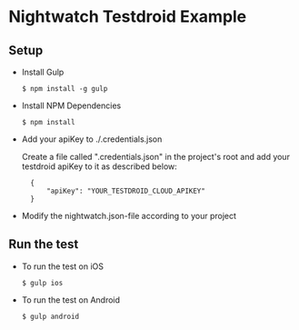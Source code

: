 # Nightwatch Testdroid Example

## Setup
* Install Gulp

	```
	$ npm install -g gulp
	```

* Install NPM Dependencies

	```
	$ npm install
	```
    
* Add your apiKey to ./.credentials.json

   Create a file called ".credentials.json" in the project's root and add your testdroid apiKey to it as described below:
	
	    {
	        "apiKey": "YOUR_TESTDROID_CLOUD_APIKEY"
	    }


* Modify the nightwatch.json-file according to your project

## Run the test 

* To run the test on iOS

	```
	$ gulp ios
	```

* To run the test on Android
	
	```
	$ gulp android
	```


